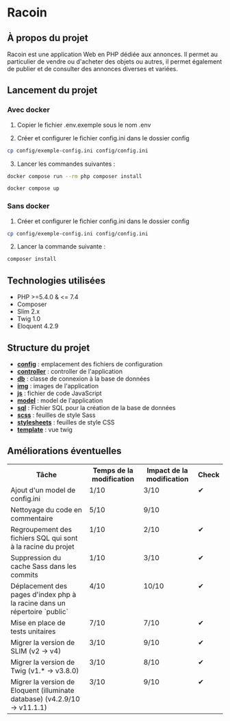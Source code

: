 # Racoin

## À propos du projet
Racoin est une application Web en PHP dédiée aux annonces. Il permet au particulier de vendre ou d'acheter des objets ou autres, il permet également de publier et de consulter des annonces diverses et variées.

## Lancement du projet 
### Avec docker 
1. Copier le fichier .env.exemple sous le nom .env

2. Créer et configurer le fichier config.ini dans le dossier config
``` bash
cp config/exemple-config.ini config/config.ini
```

3. Lancer les commandes suivantes :
``` bash
docker compose run --rm php composer install

docker compose up
```
### Sans docker 
1. Créer et configurer le fichier config.ini dans le dossier config
``` bash
cp config/exemple-config.ini config/config.ini
```

2. Lancer la commande suivante :
``` bash
composer install
```

## Technologies utilisées
- PHP >=5.4.0 & <= 7.4
- Composer
- Slim 2.x
- Twig 1.0
- Eloquent 4.2.9

## Structure du projet
- **[config](https://github.com/Aquilis13/racoin--maintenance_applicative-/tree/main/config)** : emplacement des fichiers de configuration
- **[controller](https://github.com/Aquilis13/racoin--maintenance_applicative-/tree/main/controller)** : controller de l'application
- **[db](https://github.com/Aquilis13/racoin--maintenance_applicative-/tree/main/db)** : classe de connexion à la base de données
- **[img](https://github.com/Aquilis13/racoin--maintenance_applicative-/tree/main/img)** : images de l'application
- **[js](https://github.com/Aquilis13/racoin--maintenance_applicative-/tree/main/js)** : fichier de code JavaScript
- **[model](https://github.com/Aquilis13/racoin--maintenance_applicative-/tree/main/model)** : model de l'application
- **[sql](https://github.com/Aquilis13/racoin--maintenance_applicative-/tree/main/sql)** : Fichier SQL pour la création de la base de données
- **[scss](https://github.com/Aquilis13/racoin--maintenance_applicative-/tree/main/scss)** : feuilles de style Sass
- **[stylesheets](https://github.com/Aquilis13/racoin--maintenance_applicative-/tree/main/stylesheets)** : feuilles de style CSS
- **[template](https://github.com/Aquilis13/racoin--maintenance_applicative-/tree/main/template)** : vue twig

## Améliorations éventuelles 

<table cellpadding="0">
  <tr>
    <th scope="col">Tâche</th>
    <th scope="col">Temps de la modification</th>
    <th scope="col">Impact de la modification</th>
    <th scope="col">Check</th>
  </tr>

  <tr style="padding: 0">
    <td valign="top">
        Ajout d'un model de config.ini
    </td>
    <td valign="top">
      1/10
    </td>
    <td valign="top">
      3/10
    </td>
    <td valign="top">
        ✔
    </td>
  </tr>
  
  <tr style="padding: 0">
    <td valign="top">
        Nettoyage du code en commentaire
    </td>
    <td valign="top">
      5/10
    </td>
    <td valign="top">
      9/10
    </td>
    <td valign="top">
    </td>
  </tr>

  <tr style="padding: 0">
    <td valign="top">
        Regroupement des fichiers SQL qui sont à la racine du projet
    </td>
    <td valign="top">
      1/10
    </td>
    <td valign="top">
      2/10
    </td>
    <td valign="top">
        ✔
    </td>
  </tr>

  <tr style="padding: 0">
    <td valign="top">
        Suppression du cache Sass dans les commits
    </td>
    <td valign="top">
      1/10
    </td>
    <td valign="top">
      3/10
    </td>
    <td valign="top">
      ✔
    </td>
  </tr>

  <tr style="padding: 0">
    <td valign="top">
        Déplacement des pages d'index php à la racine dans un répertoire `public`
    </td>
    <td valign="top">
      4/10
    </td>
    <td valign="top">
      10/10
    </td>
    <td valign="top">
      ✔
    </td>
  </tr>

  <tr style="padding: 0">
    <td valign="top">
        Mise en place de tests unitaires
    </td>
    <td valign="top">
      7/10
    </td>
    <td valign="top">
      7/10
    </td>
    <td valign="top">
      ✔
    </td>
  </tr>

  <tr style="padding: 0">
    <td valign="top">
        Migrer la version de SLIM (v2 -> v4)
    </td>
    <td valign="top">
      3/10
    </td>
    <td valign="top">
      9/10
    </td>
    <td valign="top">
     ✔
    </td>
  </tr>

  <tr style="padding: 0">
    <td valign="top">
        Migrer la version de Twig (v1.* -> v3.8.0)
    </td>
    <td valign="top">
      3/10
    </td>
    <td valign="top">
      8/10
    </td>
    <td valign="top">
      ✔
    </td>
  </tr>

  <tr style="padding: 0">
    <td valign="top">
        Migrer la version de Eloquent (illuminate database) (v4.2.9/10 -> v11.1.1)
    </td>
    <td valign="top">
      3/10
    </td>
    <td valign="top">
      9/10
    </td>
    <td valign="top">
      ✔
    </td>
  </tr>
</table>